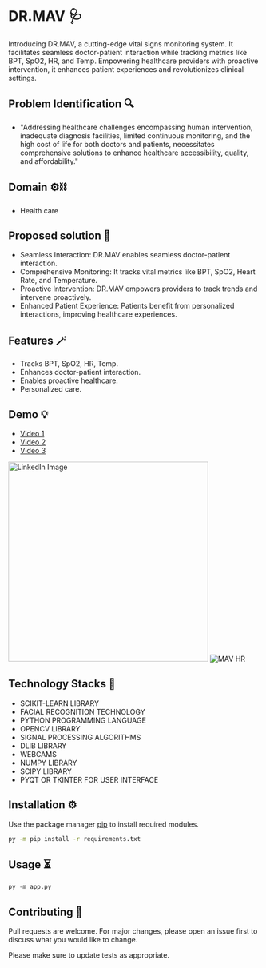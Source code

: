 # DR.MAV 🩺

Introducing DR.MAV, a cutting-edge vital signs monitoring system. It facilitates seamless doctor-patient interaction while tracking metrics like BPT, SpO2, HR, and Temp. Empowering healthcare providers with proactive intervention, it enhances patient experiences and revolutionizes clinical settings.

## Problem Identification 🔍

- "Addressing healthcare challenges encompassing human intervention, inadequate diagnosis facilities, limited continuous monitoring, and the high cost of life for both doctors and patients, necessitates comprehensive solutions to enhance healthcare accessibility, quality, and affordability."

## Domain ⚙⛓

- Health care

## Proposed solution  🔦

- Seamless Interaction: DR.MAV enables seamless doctor-patient interaction.
- Comprehensive Monitoring: It tracks vital metrics like BPT, SpO2, Heart Rate, and Temperature.
- Proactive Intervention: DR.MAV empowers providers to track trends and intervene proactively.
- Enhanced Patient Experience: Patients benefit from personalized interactions, improving healthcare experiences.

## Features 🪄

- Tracks BPT, SpO2, HR, Temp.
- Enhances doctor-patient interaction.
- Enables proactive healthcare.
- Personalized care.

## Demo 💡

- [Video 1](https://youtu.be/GT5djFlmUlQ?si=B9W8cjuEO9pUkZuC)
- [Video 2](https://www.youtube.com/watch?v=n-4hwg-iHNU)
- [Video 3](https://www.youtube.com/watch?v=rIeQonhsR-c)


<img src="https://i.postimg.cc/qR7VjF8C/linkedin2-3.jpg" alt="LinkedIn Image" width="400"/>
<img src="https://i.postimg.cc/x8QLDYDC/MAV-HR.png" alt="MAV HR" border="0">

## Technology Stacks 🧰

- SCIKIT-LEARN LIBRARY
- FACIAL RECOGNITION TECHNOLOGY
- PYTHON PROGRAMMING LANGUAGE
- OPENCV LIBRARY
- SIGNAL PROCESSING ALGORITHMS
- DLIB LIBRARY
- WEBCAMS
- NUMPY LIBRARY
- SCIPY LIBRARY
- PYQT OR TKINTER FOR USER INTERFACE

## Installation ⚙️

Use the package manager [pip](https://pip.pypa.io/en/stable/) to install required modules.

```bash
py -m pip install -r requirements.txt

```

## Usage ⏳


```python
py -m app.py
```

## Contributing 🔗


Pull requests are welcome. For major changes, please open an issue first
to discuss what you would like to change.

Please make sure to update tests as appropriate.

